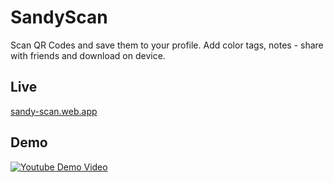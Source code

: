 # SandyScan

Scan QR Codes and save them to your profile. Add color tags, notes - share with friends and download on device.

## Live
[sandy-scan.web.app](https://sandy-scan.web.app/)

## Demo
[![Youtube Demo Video](https://img.youtube.com/vi/5nk5iZJTDBo/0.jpg)](https://www.youtube.com/watch?v=5nk5iZJTDBo)
